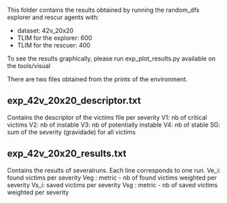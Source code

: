 This folder contains the results obtained by running the random_dfs explorer and rescur agents with:
* dataset: 42v_20x20
* TLIM for the explorer: 600
* TLIM for the rescuer: 400

To see the results graphically, please run exp_plot_results.py available on the tools/visual

There are two files obtained from the prints of the environment.

exp_42v_20x20_descriptor.txt
----------------------------
Contains the descriptor of the victims file per severity
V1: nb of critical victims
V2: nb of instable
V3: nb of potentially instable
V4: nb of stable
SG: sum of the severity (gravidade) for all victims


exp_42v_20x20_results.txt
-------------------------
Contains the results of severalruns. Each line corresponds to one run.
Ve_i: found victims per severity
Veg : metric - nb of found victims weighted per severity
Vs_i: saved victims per severity
Vsg : metric - nb of saved victims weighted per severity
